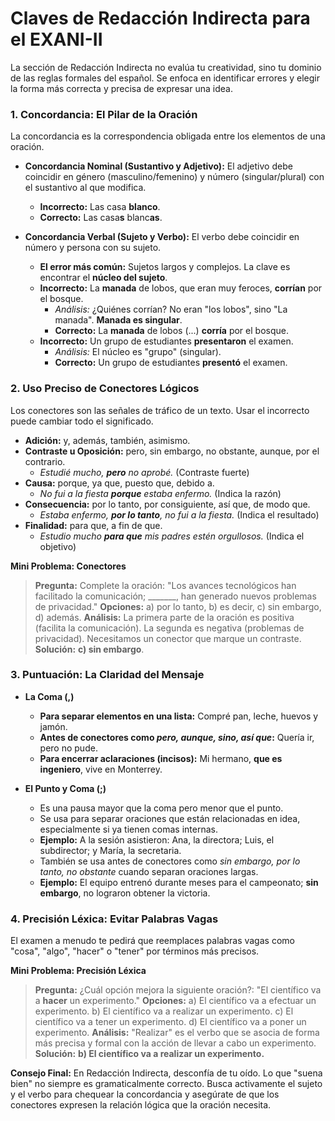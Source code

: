 # Claves de Redacción Indirecta para el EXANI-II

La sección de Redacción Indirecta no evalúa tu creatividad, sino tu dominio de las reglas formales del español. Se enfoca en identificar errores y elegir la forma más correcta y precisa de expresar una idea.

### 1. Concordancia: El Pilar de la Oración

La concordancia es la correspondencia obligada entre los elementos de una oración.

-   **Concordancia Nominal (Sustantivo y Adjetivo):** El adjetivo debe coincidir en género (masculino/femenino) y número (singular/plural) con el sustantivo al que modifica.
    -   **Incorrecto:** Las casa **blanco**.
    -   **Correcto:** Las casa**s** blanc**as**.

-   **Concordancia Verbal (Sujeto y Verbo):** El verbo debe coincidir en número y persona con su sujeto.
    -   **El error más común:** Sujetos largos y complejos. La clave es encontrar el **núcleo del sujeto**.
    -   **Incorrecto:** La **manada** de lobos, que eran muy feroces, **corrían** por el bosque.
        -   *Análisis:* ¿Quiénes corrían? No eran "los lobos", sino "La manada". **Manada es singular**.
        -   **Correcto:** La **manada** de lobos (...) **corría** por el bosque.
    -   **Incorrecto:** Un grupo de estudiantes **presentaron** el examen.
        -   *Análisis:* El núcleo es "grupo" (singular).
        -   **Correcto:** Un grupo de estudiantes **presentó** el examen.

### 2. Uso Preciso de Conectores Lógicos

Los conectores son las señales de tráfico de un texto. Usar el incorrecto puede cambiar todo el significado.

-   **Adición:** y, además, también, asimismo.
-   **Contraste u Oposición:** pero, sin embargo, no obstante, aunque, por el contrario.
    -   *Estudié mucho, **pero** no aprobé.* (Contraste fuerte)
-   **Causa:** porque, ya que, puesto que, debido a.
    -   *No fui a la fiesta **porque** estaba enfermo.* (Indica la razón)
-   **Consecuencia:** por lo tanto, por consiguiente, así que, de modo que.
    -   *Estaba enfermo, **por lo tanto**, no fui a la fiesta.* (Indica el resultado)
-   **Finalidad:** para que, a fin de que.
    -   *Estudio mucho **para que** mis padres estén orgullosos.* (Indica el objetivo)

**Mini Problema: Conectores**
> **Pregunta:** Complete la oración: "Los avances tecnológicos han facilitado la comunicación; _______, han generado nuevos problemas de privacidad."
> **Opciones:** a) por lo tanto, b) es decir, c) sin embargo, d) además.
> **Análisis:** La primera parte de la oración es positiva (facilita la comunicación). La segunda es negativa (problemas de privacidad). Necesitamos un conector que marque un contraste.
> **Solución:** **c) sin embargo**.

### 3. Puntuación: La Claridad del Mensaje

-   **La Coma (,)**
    -   **Para separar elementos en una lista:** Compré pan, leche, huevos y jamón.
    -   **Antes de conectores como *pero, aunque, sino, así que*:** Quería ir, pero no pude.
    -   **Para encerrar aclaraciones (incisos):** Mi hermano, **que es ingeniero**, vive en Monterrey.

-   **El Punto y Coma (;)**
    -   Es una pausa mayor que la coma pero menor que el punto.
    -   Se usa para separar oraciones que están relacionadas en idea, especialmente si ya tienen comas internas.
    -   **Ejemplo:** A la sesión asistieron: Ana, la directora; Luis, el subdirector; y María, la secretaria.
    -   También se usa antes de conectores como *sin embargo, por lo tanto, no obstante* cuando separan oraciones largas.
    -   **Ejemplo:** El equipo entrenó durante meses para el campeonato; **sin embargo**, no lograron obtener la victoria.

### 4. Precisión Léxica: Evitar Palabras Vagas

El examen a menudo te pedirá que reemplaces palabras vagas como "cosa", "algo", "hacer" o "tener" por términos más precisos.

**Mini Problema: Precisión Léxica**
> **Pregunta:** ¿Cuál opción mejora la siguiente oración?: "El científico va a **hacer** un experimento."
> **Opciones:**
> a) El científico va a efectuar un experimento.
> b) El científico va a realizar un experimento.
> c) El científico va a tener un experimento.
> d) El científico va a poner un experimento.
> **Análisis:** "Realizar" es el verbo que se asocia de forma más precisa y formal con la acción de llevar a cabo un experimento.
> **Solución:** **b) El científico va a realizar un experimento.**

**Consejo Final:** En Redacción Indirecta, desconfía de tu oído. Lo que "suena bien" no siempre es gramaticalmente correcto. Busca activamente el sujeto y el verbo para chequear la concordancia y asegúrate de que los conectores expresen la relación lógica que la oración necesita.
